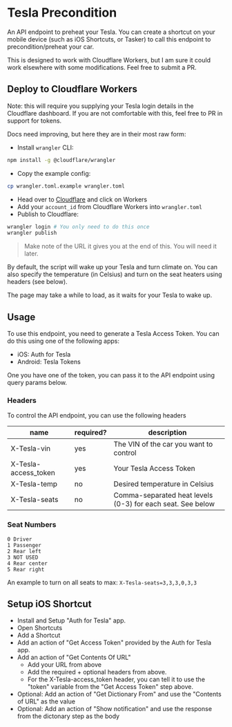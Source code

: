 # Tesla Precondition

An API endpoint to preheat your Tesla. You can create a shortcut on your mobile device (such as iOS Shortcuts, or Tasker) to call this endpoint to precondition/preheat your car.

This is designed to work with Cloudflare Workers, but I am sure it could work elsewhere with some modifications. Feel free to submit a PR.

## Deploy to Cloudflare Workers

Note: this will require you supplying your Tesla login details in the Cloudflare dashboard. If you are not comfortable with this, feel free to PR in support for tokens.

Docs need improving, but here they are in their most raw form:

- Install `wrangler` CLI:

```bash
npm install -g @cloudflare/wrangler
```

- Copy the example config:

```bash
cp wrangler.toml.example wrangler.toml
```

- Head over to [Cloudflare](https://dash.cloudflare.com/) and click on Workers
- Add your `account_id` from Cloudflare Workers into `wrangler.toml`
- Publish to Cloudflare:

```bash
wrangler login # You only need to do this once
wrangler publish
```

> Make note of the URL it gives you at the end of this. You will need it later.

By default, the script will wake up your Tesla and turn climate on. You can also specify the temperature (in Celsius) and turn on the seat heaters using headers (see below).

The page may take a while to load, as it waits for your Tesla to wake up.

## Usage

To use this endpoint, you need to generate a Tesla Access Token. You can do this using one of the following apps:

- iOS: Auth for Tesla
- Android: Tesla Tokens

One you have one of the token, you can pass it to the API endpoint using query params below.

### Headers

To control the API endpoint, you can use the following headers

| name                 | required? | description                                                |
| -------------------- | --------- | ---------------------------------------------------------- |
| X-Tesla-vin          | yes       | The VIN of the car you want to control                     |
| X-Tesla-access_token | yes       | Your Tesla Access Token                                    |
| X-Tesla-temp         | no        | Desired temperature in Celsius                             |
| X-Tesla-seats        | no        | Comma-separated heat levels (0-3) for each seat. See below |

### Seat Numbers

```
0 Driver
1 Passenger
2 Rear left
3 NOT USED
4 Rear center
5 Rear right
```

An example to turn on all seats to max: `X-Tesla-seats=3,3,3,0,3,3`

## Setup iOS Shortcut

- Install and Setup "Auth for Tesla" app.
- Open Shortcuts
- Add a Shortcut
- Add an action of "Get Access Token" provided by the Auth for Tesla app.
- Add an action of "Get Contents Of URL"
  - Add your URL from above
  - Add the required + optional headers from above.
  - For the X-Tesla-access_token header, you can tell it to use the "token" variable from the "Get Access Token" step above.
- Optional: Add an action of "Get Dictionary From" and use the "Contents of URL" as the value
- Optional: Add an action of "Show notification" and use the response from the dictonary step as the body

